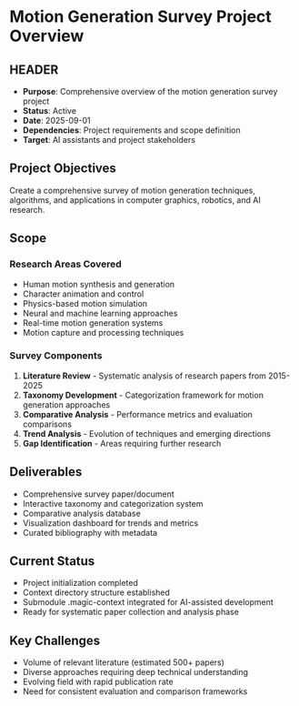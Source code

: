 # Motion Generation Survey Project Overview

## HEADER
- **Purpose**: Comprehensive overview of the motion generation survey project
- **Status**: Active
- **Date**: 2025-09-01
- **Dependencies**: Project requirements and scope definition
- **Target**: AI assistants and project stakeholders

## Project Objectives

Create a comprehensive survey of motion generation techniques, algorithms, and applications in computer graphics, robotics, and AI research.

## Scope

### Research Areas Covered
- Human motion synthesis and generation
- Character animation and control
- Physics-based motion simulation
- Neural and machine learning approaches
- Real-time motion generation systems
- Motion capture and processing techniques

### Survey Components
1. **Literature Review** - Systematic analysis of research papers from 2015-2025
2. **Taxonomy Development** - Categorization framework for motion generation approaches
3. **Comparative Analysis** - Performance metrics and evaluation comparisons
4. **Trend Analysis** - Evolution of techniques and emerging directions
5. **Gap Identification** - Areas requiring further research

## Deliverables

- Comprehensive survey paper/document
- Interactive taxonomy and categorization system
- Comparative analysis database
- Visualization dashboard for trends and metrics
- Curated bibliography with metadata

## Current Status

- Project initialization completed
- Context directory structure established
- Submodule .magic-context integrated for AI-assisted development
- Ready for systematic paper collection and analysis phase

## Key Challenges

- Volume of relevant literature (estimated 500+ papers)
- Diverse approaches requiring deep technical understanding
- Evolving field with rapid publication rate
- Need for consistent evaluation and comparison frameworks